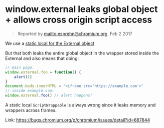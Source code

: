 # window.external leaks global object + allows cross origin script access

> Reported by <mailto:esprehn@chromium.org>, Feb 2 2017

We use a [static local for the External object](<https://cs.chromium.org/chromium/src/third_party/WebKit/Source/core/frame/DOMWindow.cpp?type=cs&q=%22external()%22+file:webkit&l=116>)

But that both leaks the entire global object in the wrapper stored inside the External and also means that doing:

```js
// main page.
window.external.foo = function() {
	alert(1)
}
document.body.innerHTML = "<iframe src='https://example.com'>"
// inside example.com:
window.external.foo() // alert happens!
```

A static local `ScriptWrappable` is always wrong since it leaks memory and wrappers across frames.

Link: https://bugs.chromium.org/p/chromium/issues/detail?id=687844
